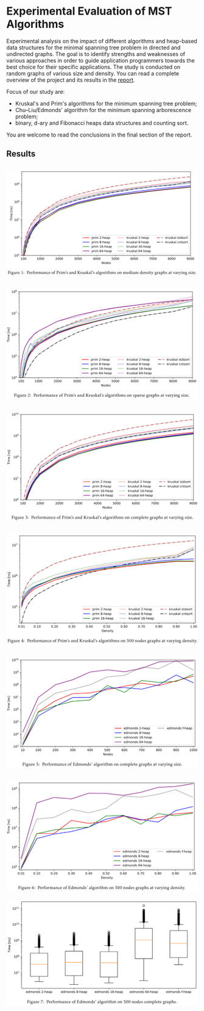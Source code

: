 # Experimental Evaluation of MST Algorithms
Experimental analysis on the impact of different algorithms and heap-based data
structures for the minimal spanning tree problem in directed and undirected
graphs. The goal is to identify strengths and weaknesses of various approaches
in order to guide application programmers towards the best choice for their
specific applications. The study is conducted on random graphs of various size
and density. You can read a complete overview of the project and its results in
the [report](report.pdf).

Focus of our study are:
- Kruskal's and Prim's algorithms for the minimum spanning tree problem; 
- Chu–Liu/Edmonds' algorithm for the minimum spanning arborescence problem;
- binary, d-ary and Fibonacci heaps data structures and counting sort.

You are welcome to read the conclusions in the final section of the report.

## Results
![Alt text](results/readme/1.png?raw=true "Performance of Prim's and Kruskal's algorithm on medium density graphs at varying size.")
---
![Alt text](results/readme/2.png?raw=true "Performance of Prim's and Kruskal's algorithm on sparse graphs at varying size.")
---
![Alt text](results/readme/3.png?raw=true "Performance of Prim's and Kruskal's algorithm on complete graphs at varying size.")
---
![Alt text](results/readme/4.png?raw=true "Performance of Prim's and Kruskal's algorithm on 500 nodes at varying density.")
---
![Alt text](results/readme/5.png?raw=true "Performance of Edmonds' algorithm on complete graphs at varying size.")
---
![Alt text](results/readme/6.png?raw=true "Performance of Edmonds' algorithm on 500 nodes graphs at varying density.")
---
![Alt text](results/readme/7.png?raw=true "Performance of Edmonds' algorithm on 500 nodes complete graphs.")

